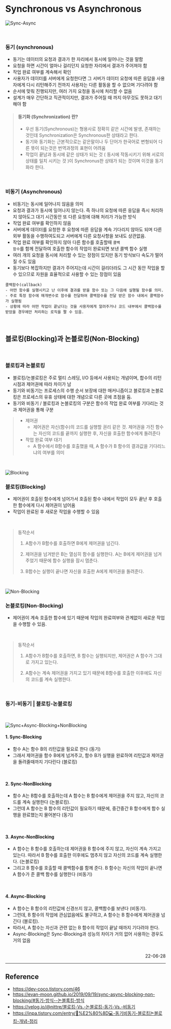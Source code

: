 # Synchronous vs Asynchronous

![Sync-Async](./img/Sync_Async.png)

<br>

### 동기 (synchronous)
- 동기는 데이터의 요청과 결과가 한 자리에서 동시에 일어나는 것을 말함
- 요청을 하면 시간이 얼마나 걸리던지 요청한 자리에서 결과가 주어져야 함
- 작업 완료 여부를 계속해서 확인
- 사용자가 데이터를 서버에게 요청한다면 그 서버가 데이터 요청에 따른 응답을 사용자에게 다시 리턴해주기 전까지 사용자는 다른 활동을 할 수 없으며 기다려야 함
- 순서에 맞춰 진행되지만, 여러 가지 요청을 동시에 처리할 수 없음
- 설계가 매우 간단하고 직관적이지만, 결과가 주어질 때 까지 아무것도 못하고 대기해야 함

>#### 동기화 (Synchronization) 란?
>- 우선 동기(Synchronous)는 형용사로 정확히 같은 시간에 발생, 존재하는 것인데 Synchronization은 Synchronous한 상태라고 한다.
>- 동기와 동기화는 근본적으로는 같은말이나 두 단어가 한국어로 변형되어 다른 뜻이 되는것은 번역과정의 표현이 어려움
>- 작업이 끝남과 동시에 같은 상태가 되는 것 ( 동시에 작동시키기 위해 서로의 상태를 일치 시키는 것 )이 Synchronus한 상태가 되는 것이며 이것을 동기화라 한다.

<br>

### 비동기 (Asynchronous)
- 비동기는 동시에 일어나지 않음을 의미
- 요청과 결과가 동시에 일어나지 않는다. 즉 하나의 요청에 따른 응답을 즉시 처리하지 않아도그 대기 시간동안 또 다른 요청에 대해 처리가 가능한 방식
- 작업 완료 여부를 확인하지 않음
- 서버에게 데이터를 요청한 후 요청에 따른 응답을 계속 기다리지 않아도 되며 다른 외부 활동을 수행하여도되고 서버에게 다른 요청사항을 보내도 상관없음.
- 작업 완료 여부를 확인하지 않아 다른 함수를 호출할때 <code>콜백 함수</code>를 함께 전달하여 호출한 함수의 작업이 완료되면 보낸 콜백 함수 실행
- 여러 개의 요청을 동시에 처리할 수 있는 장점이 있지만 동기 방식보다 속도가 떨어질 수도 있음
- 동기보다 복잡하지만 결과가 주어지는데 시간이 걸리더라도 그 시간 동안 작업을 할 수 있으므로 자원을 효율적으로 사용할 수 있는 장점이 있음

```
콜백함수(callback) 
- 어떤 함수를 실행시키고 난 이후에 결과를 받을 함수 또는 그 다음에 실행될 함수를 의미. 
- 주로 특정 함수에 매개변수로 함수를 전달하여 콜백함수를 전달 받은 함수 내에서 콜백함수가 실행됨
- 상황에 따라 어떤 작업이 끝났다는 것을 사용자에게 알려주거나 코드 내부에서 콜백함수를 받았을 경우에만 처리하는 로직을 짤 수 있음.

```


<br>

## 블로킹(Blocking)과 논블로킹(Non-Blocking)

<br>

### 블로킹과 논블로킹
- 블로킹/논블로킹은 주로 멀티 스레딩, I/O 등에서 사용되는 개념이며, 합수의 리턴 시점과 제어권에 따라 차이가 남
- 동기와 비동기는 프로세스의 수행 순서 보장에 대한 매커니즘이고 블로킹과 논블로킹은 프로세스의 유휴 상태에 대한 개념으로 다른 곳에 초점을 둠.
- 동기와 비동기 / 블로킹과 논블로킹의 구분은 함수의 작업 완료 여부를 기다리는 것과 제어권을 통해 구분
>- 제어권
>   - 제어권은 자신(함수)의 코드를 실행할 권리 같은 것. 제어권을 가진 함수는 자신의 코드를 끝까지 실행한 후, 자신을 호출한 함수에게 돌려준다
>- 작업 완료 여부 대기
>   - A 함수에서 B함수를 호출했을 때, A 함수가 B 함수의 결과값을 기다리느냐의 여부를 의미

<br>

![Blocking](./img/blocking.png)

### 블로킹(Blocking)
- 제어권이 호출된 함수에게 넘어가서 호출된 함수 내에서 작업이 모두 끝난 후 호출한 함수에게 다시 제어권이 넘어옴
- 작업이 완료된 후 새로운 작업을 수행할 수 있음

<br>

> 동작순서
>1. A함수가 B함수를 호출하면 B에게 제어권을 넘긴다.
>
>2. 제어권을 넘겨받은 B는 열심히 함수를 실행한다. A는 B에게 제어권을 넘겨주었기 때문에 함수 실행을 잠시 멈춘다.
>3. B함수는 실행이 끝나면 자신을 호출한 A에게 제어권을 돌려준다.

<br>

![Non-Blocking](./img/non_blocking.png)

### 논블로킹(Non-Blocking)
- 제어권이 계속 호출한 함수에 있기 때문에 작업의 완료여부와 관계없이 새로운 작업을 수행할 수 있음.

<br>

> 동작순서
>1. A함수가 B함수를 호출하면, B 함수는 실행되지만, 제어권은 A 함수가 그대로 가지고 있는다.
>
>2. A함수는 계속 제어권을 가지고 있기 때문에 B함수를 호출한 이후에도 자신의 코드를 계속 실행한다.

<br>

### 동기-비동기 | 블로킹-논블로킹

<br>

![Sync+Async-Blocking+NonBlocking](./img/sync-blocking.png)

#### 1. Sync-Blocking
- 함수 A는 함수 B의 리턴값을 필요로 한다 (동기)
- 그래서 제어권을 함수 B에게 넘겨주고, 함수 B가 실행을 완료하여 리턴값과 제어권을 돌려줄때까지 기다린다 (블로킹)

<br>

#### 2. Sync-NonBlocking
- 함수 A는 B함수를 호출하는데 A 함수는 B 함수에게 제어권을 주지 않고, 자신의 코드를 계속 실행한다 (논블로킹).
- 그런데 A 함수는 B 함수의 리턴값이 필요하기 때문에, 중간중간 B 함수에게 함수 실행을 완료했는지 물어본다 (동기)

<br>

#### 3. Async-NonBlocking
- A 함수는 B 함수를 호출하는데 제어권을 B 함수에 주지 않고, 자신이 계속 가지고 있는다. 따라서 B 함수를 호출한 이후에도 멈추지 않고 자신의 코드를 계속 실행한다. (논블로킹)
- 그리고 B 함수를 호출할 때 콜백함수를 함께 준다. B 함수는 자신의 작업이 끝나면 A 함수가 준 콜백 함수를 실행한다 (비동기)

<br>

#### 4. Async-Blocking
- A 함수는 B 함수의 리턴값에 신경쓰지 않고, 콜백함수를 보낸다 (비동기).
- 그런데, B 함수의 작업에 관심없음에도 불구하고, A 함수는 B 함수에게 제어권을 넘긴다 (블로킹).
- 따라서, A 함수는 자신과 관련 없는 B 함수의 작업이 끝날 때까지 기다려야 한다.
- Async-Blocking은 Sync-Blocking과 성능의 차이가 거의 없어 사용하는 경우도 거의 없음

<br>

<div style="text-align: right">22-06-28</div>

-------

## Reference
- https://dev-coco.tistory.com/46
- https://evan-moon.github.io/2019/09/19/sync-async-blocking-non-blocking/#동기-방식--논블록킹-방식
- https://velog.io/@nittre/블로킹-Vs.-논블로킹-동기-Vs.-비동기
- https://inpa.tistory.com/entry/👩%E2%80%8D💻-동기비동기-블로킹논블로킹-개념-정리